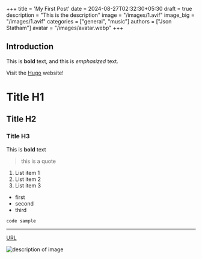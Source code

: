 +++
title = 'My First Post'
date = 2024-08-27T02:32:30+05:30
draft = true    
description = "This is the description"
image = "/images/1.avif"
image_big = "/images/1.avif"
categories = ["general", "music"]
authors = ["Json Statham"]
avatar = "/images/avatar.webp"
+++

## Introduction

This is **bold** text, and this is *emphasized* text.

Visit the [Hugo](https://gohugo.io) website!

# Title H1
## Title H2
### Title H3

This is **bold** text
> this is a quote

1. List item 1
1. List item 2
1. List item 3

- first
- second
- third

`code sample`

---

[URL](https://google.com)

![description of image](/images/test.webp)
